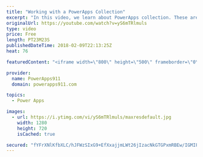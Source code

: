```yaml
---
title: "Working with a PowerApps Collection"
excerpt: "In this video, we learn about PowerApps collection. These are a special type of variable that allows you to collect a table worth of information as a variable. You can use it for things like creating a shopping cart.   Functions used:  * Collect * ClearCollect * Patch * Remove * ThisItem * Gallery  Video"
originalUrl: https://youtube.com/watch?v=yS6mTRlmuls
type: video
price: Free
length: PT23M23S
publishedDateTime: 2018-02-09T22:13:25Z
heat: 76

featuredContent: "<iframe width=\"800\" height=\"500\" frameborder=\"0\" src=\"https://www.youtube.com/embed/yS6mTRlmuls\" allow=\"accelerometer; autoplay; encrypted-media; gyroscope; picture-in-picture\" allowfullscreen></iframe>"

provider:
  name: PowerApps911
  domain: powerapps911.com

topics:
  - Power Apps

images:
  - url: https://i.ytimg.com/vi/yS6mTRlmuls/maxresdefault.jpg
    width: 1280
    height: 720
    isCached: true

secured: "fYFrXNlKfbXLC/hJFWzSIxG9+EfXxajjmLWt26jIzacNkGTGPxmRBEw/IGMIFri72FaR1LK7NHowa6kHK85EwXK/3n9wtqr1TsPO9o4QU7QWiQbI7HfQdVI/e4IXXAlLOAkgUZA7ZGnlCfs2c5bPEVs7peJynyYsYA3lvoanZMTUCB5wakAX2jgF1foicZQ2ha+wF/HiaVBLekDFL2CSpj7d2t3CEfYWwCqwWVqswtfD6JCEQ1SCOPcuHcqiCx4J1aRluqukGZQSV+dgDz/V4AA+iLWqW9MpNbv88D0fdXB2c0mzTH2kuEwvVPBRqiM4mRbGETP2eDHJKf0rhAX21bmGYLtYkULk4WdFuWkFvFgWEVEkb7KN65Qxel6T11k10+0IR++pUvMpSK750qCk2aCdVahY88LJwWYisOyvRIp61aeh+mulBfgOqGw9GNpU;bYOe1Cm7u+pk8ICAp7+jag=="
---
```


